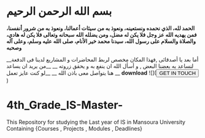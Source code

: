 # بسم الله الرحمن الرحيم
__الحمد لله، الذي نحمده ونستعينه، ونعوذ به من سيئات أعمالنا، ونعوذ به من شرور أنفسنا، فمن يهديه الله عز وجل فلا يكن له مضل، ومن يضلله الله سبحانه وتعالى فلا يكن له هادي، والصلاة والسلام على رسول الله، سيدنا محمد خير الأنام، صلى الله عليه وسلم، وعلى آله وصحبه__

__أما بعد يا أصدقائى ,فهذا المكان مخصص لربط المحاضرات و المشاريع لدينا فى الدفعة لنساعد به بعضنا البعض , و أسأل الله ان ينفع به و يحقق زروته __
__من يريد ان يساعد هنا يتواصل معى باذن الله __
__لو كنت عايز تعمل __
__download__ ![](<button class = "markdown-button" type="introbutton">GET IN TOUCH</button>)
# 4th_Grade_IS-Master-
This Repository for studying the Last year of IS in Mansoura University Containing {Courses , Projects , Modules , Deadlines}
